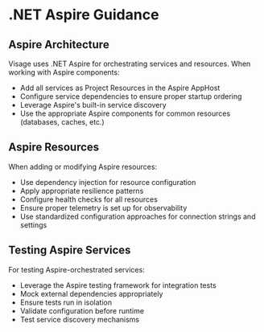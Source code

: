 # .NET Aspire Guidance

## Aspire Architecture

Visage uses .NET Aspire for orchestrating services and resources. When working with Aspire components:

- Add all services as Project Resources in the Aspire AppHost
- Configure service dependencies to ensure proper startup ordering
- Leverage Aspire's built-in service discovery
- Use the appropriate Aspire components for common resources (databases, caches, etc.)

## Aspire Resources

When adding or modifying Aspire resources:

- Use dependency injection for resource configuration
- Apply appropriate resilience patterns
- Configure health checks for all resources
- Ensure proper telemetry is set up for observability
- Use standardized configuration approaches for connection strings and settings

## Testing Aspire Services

For testing Aspire-orchestrated services:

- Leverage the Aspire testing framework for integration tests
- Mock external dependencies appropriately
- Ensure tests run in isolation
- Validate configuration before runtime
- Test service discovery mechanisms